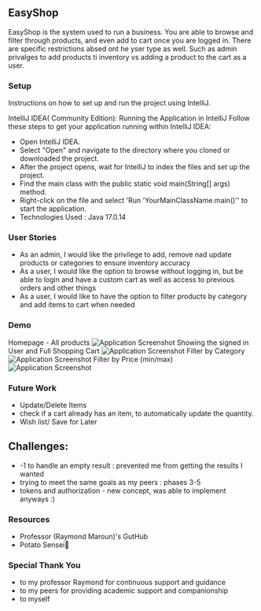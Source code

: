 ##  EasyShop
EasyShop is the system used to run a business. You are able to browse and filter through products, and even add to cart once you are logged in. There are specific restrictions absed ont he yser type as well. Such as admin privalges to add products ti inventory vs adding a product to the cart as a user.


### Setup
Instructions on how to set up and run the project using IntelliJ.

IntelliJ IDEA( Community Edition):
Running the Application in IntelliJ
Follow these steps to get your application running within IntelliJ IDEA:

- Open IntelliJ IDEA.
- Select "Open" and navigate to the directory where you cloned or downloaded the project.
- After the project opens, wait for IntelliJ to index the files and set up the project.
- Find the main class with the public static void main(String[] args) method.
- Right-click on the file and select 'Run 'YourMainClassName.main()'' to start the application.
- Technologies Used : Java 17.0.14

### User Stories

- As an admin, I would like the privilege to add, remove nad update products or categories to ensure inventory accuracy
- As a user, I would like the option to browse without logging in, but be able to login and have a custom cart as well as access to previous orders and other things
- As a user, I would like to have the option to filter products by category and add items to cart when needed


### Demo
Homepage - All products
![Application Screenshot](https://imgur.com/OIokNAP)
Showing the signed in User and Full Shopping Cart
![Application Screenshot](https://i.imgur.com/OfGaaQV.png)
Filter by Category
![Application Screenshot](https://i.imgur.com/hHgosFq.png)
Filter by Price (min/max)
![Application Screenshot](https://i.imgur.com/Nx29nw2.png)



### Future Work
- Update/Delete Items
- check if a cart already has an item, to automatically update the quantity.
- Wish list/ Save for Later



## Challenges:

- -1 to handle an empty result : prevented me from getting the results I wanted
- trying to meet the same goals as my peers :  phases 3-5
- tokens and authorization - new concept, was able to implement anyways :)

### Resources

- Professor (Raymond Maroun)'s GutHub
- Potato Sensei🥔


### Special Thank You
- to my professor Raymond for continuous support and guidance
- to my peers for providing academic support and companionship
- to myself 
